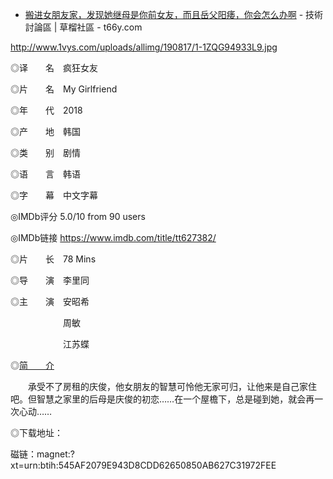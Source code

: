 - [搬进女朋友家，发现她继母是你前女友，而且岳父阳痿，你会怎么办啊](https://t66y.com/htm_data/2005/7/3923724.html) - 技術討論區 | 草榴社區 - t66y.com

http://www.1vys.com/uploads/allimg/190817/1-1ZQG94933L9.jpg


◎译　　名　疯狂女友

◎片　　名　My Girlfriend

◎年　　代　2018

◎产　　地　韩国

◎类　　别　剧情

◎语　　言　韩语

◎字　　幕　中文字幕

◎IMDb评分  5.0/10 from 90 users

◎IMDb链接  https://www.imdb.com/title/tt627382/

◎片　　长　78 Mins

◎导　　演　李里同

◎主　　演　安昭希

　　　　　　周敏

　　　　　　江苏蝶

 

◎[简　　介](https://webcache.googleusercontent.com/search?q=cache:j9yOA9AgqGUJ:https://www.m1ys.com/jd/19309.html+&cd=1&hl=zh-CN&ct=clnk&gl=hk)  

 

　　承受不了房租的庆俊，他女朋友的智慧可怜他无家可归，让他来是自己家住吧。但智慧之家里的后母是庆俊的初恋……在一个屋檐下，总是碰到她，就会再一次心动……


◎下载地址：

磁链：magnet:?xt=urn:btih:545AF2079E943D8CDD62650850AB627C31972FEE
